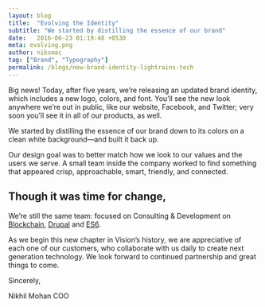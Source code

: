 ```yaml
---
layout: blog
title:  "Evolving the Identity"
subtitle: "We started by distilling the essence of our brand"
date:   2016-06-23 01:19:48 +0530
meta: evolving.png
author: niksmac
tag: ["Brand", "Typography"]
permalink: /blogs/new-brand-identity-lightrains-tech
---
```


Big news! Today, after five years, we’re releasing an updated brand identity, which includes a new logo, colors, and font. You’ll see the new look anywhere we’re out in public, like our website, Facebook, and Twitter; very soon you’ll see it in all of our products, as well.

We started by distilling the essence of our brand down to its colors on a clean white background—and built it back up.

Our design goal was to better match how we look to our values and the users we serve. A small team inside the company worked to find something that appeared crisp, approachable, smart, friendly, and connected.


## Though it was time for change,
We’re still the same team: focused on Consulting & Development on [Blockchain](/consulting/blockchain-consulting), [Drupal](/consulting/drupal-consulting-development) and [ES6](/consulting/es6-javascript-development).

As we begin this new chapter in Vision’s history, we are appreciative of each one of our customers, who collaborate with us daily to create next generation technology. We look forward to continued partnership and great things to come.

Sincerely,

Nikhil Mohan
COO
